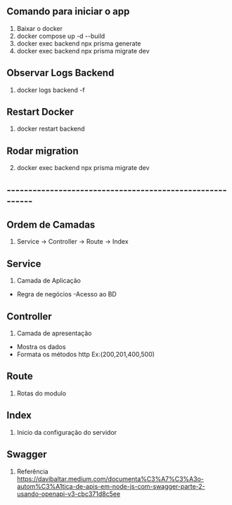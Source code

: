 ## Comando para iniciar o app

1. Baixar o docker
2. docker compose up -d --build
3. docker exec backend npx prisma generate
4. docker exec backend npx prisma migrate dev

## Observar Logs Backend
1. docker logs backend -f

## Restart Docker
1. docker restart backend
## Rodar migration
2. docker exec backend npx prisma migrate dev

## ---------------------------------------------------------

## Ordem de Camadas
1. Service -> Controller -> Route -> Index

## Service
1. Camada de Aplicação
 - Regra de negócios
 -Acesso ao BD

## Controller
1. Camada de apresentação
 - Mostra os dados 
 - Formata os métodos http Ex:(200,201,400,500)

## Route
1. Rotas do modulo
 
## Index
1. Inicio da configuração do servidor
 

 ## Swagger
 1. Referência https://davibaltar.medium.com/documenta%C3%A7%C3%A3o-autom%C3%A1tica-de-apis-em-node-js-com-swagger-parte-2-usando-openapi-v3-cbc371d8c5ee